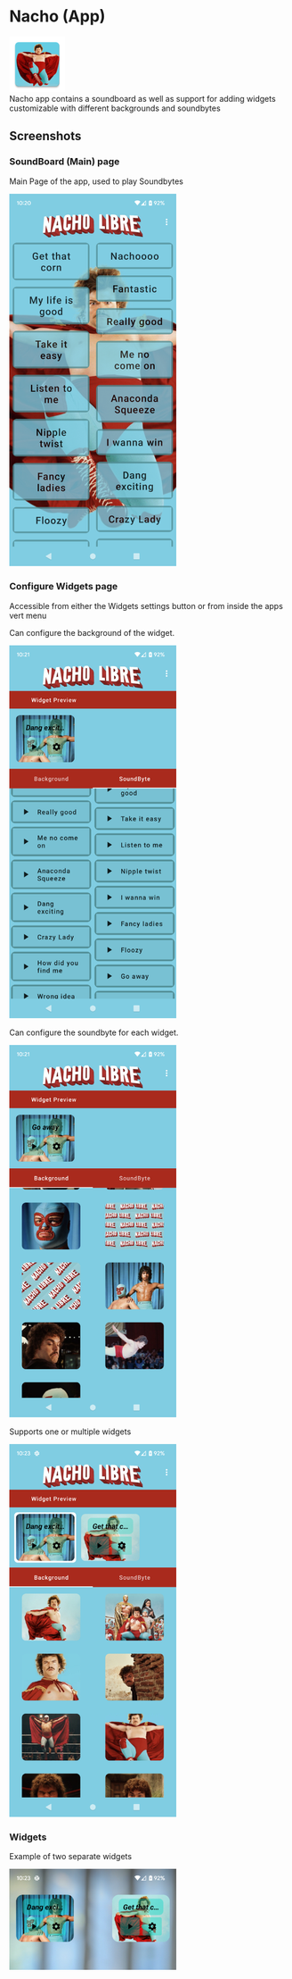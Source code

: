 
# Nacho (App)

<img src="./app/src/main/res/mipmap-xxxhdpi/ic_launcher.png" alt="drawing" width="100"/><bR>
 Nacho app contains a soundboard as well as support for adding widgets customizable with different backgrounds and soundbytes

## Screenshots
### SoundBoard (Main) page
Main Page of the app, used to play Soundbytes

<img src="./appscreenshots/NachoApp_SoundBoardMain.png" alt="drawing" width="300"/><br>  

### Configure Widgets page
Accessible from either the Widgets settings button or from inside the apps vert menu

Can configure the background of the widget.

<img src="./appscreenshots/NachoApp_WidgetConfigure2.png" alt="drawing" width="300"/> <br> 

Can configure the soundbyte for each widget.

<img src="./appscreenshots/NachoApp_WidgetConfigure.png" alt="drawing" width="300"/> <br>  

Supports one or multiple widgets

<img src="./appscreenshots/NachoApp_WidgetConfigure3.png" alt="drawing" width="300"/> <br> 

### Widgets

Example of two separate widgets

<img src="./appscreenshots/NachoAPP_Widgets.png" alt="drawing" width="300"/> <br> 

